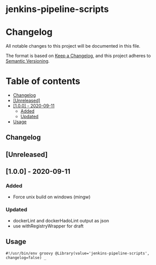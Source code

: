 # jenkins-pipeline-scripts

# Changelog

All notable changes to this project will be documented in this file.

The format is based on [Keep a Changelog](https://keepachangelog.com/en/1.0.0/),
and this project adheres to [Semantic Versioning](https://semver.org/spec/v2.0.0.html).

# Table of contents

<!-- toc -->

- [Changelog](#changelog)
- [[Unreleased]](#unreleased)
- [[1.0.0] - 2020-09-11](#100---2020-09-11)
  * [Added](#added)
  * [Updated](#updated)
- [Usage](#usage)

<!-- tocstop -->

Changelog
---------

<!--lint disable no-undefined-references-->
## [Unreleased]

<!--lint disable no-undefined-references-->
## [1.0.0] - 2020-09-11

### Added
- Force unix build on windows (mingw)

### Updated
- dockerLint and dockerHadoLint output as json
- use withRegistryWrapper for draft

Usage
-----

`
#!/usr/bin/env groovy
@Library(value='jenkins-pipeline-scripts', changelog=false) _
`
